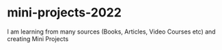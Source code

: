 # mini-projects-2022
I am learning from many sources (Books, Articles, Video Courses etc) and creating Mini Projects
